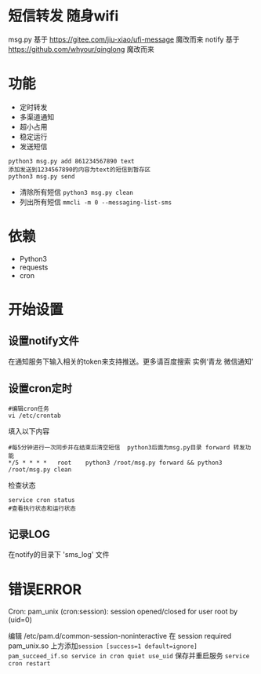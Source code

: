 # 短信转发 随身wifi
msg.py 基于 https://gitee.com/jiu-xiao/ufi-message 魔改而来
notify 基于 https://github.com/whyour/qinglong 魔改而来

# 功能
- 定时转发
- 多渠道通知
- 超小占用
- 稳定运行
- 发送短信
```
python3 msg.py add 861234567890 text
添加发送到1234567890的内容为text的短信到暂存区
python3 msg.py send
```
- 清除所有短信
```python3 msg.py clean```
- 列出所有短信
```mmcli -m 0 --messaging-list-sms```


# 依赖
- Python3
- requests
- cron

# 开始设置

## 设置notify文件
在通知服务下输入相关的token来支持推送。更多请百度搜索 实例‘青龙 微信通知’

## 设置cron定时

```
#编辑cron任务
vi /etc/crontab
```
填入以下内容
```
#每5分钟进行一次同步并在结束后清空短信  python3后面为msg.py目录 forward 转发功能
*/5 * * * *   root    python3 /root/msg.py forward && python3 /root/msg.py clean
```
检查状态
```
service cron status
#查看执行状态和运行状态
```

## 记录LOG
在notify的目录下 'sms_log' 文件

# 错误ERROR

Cron: pam_unix (cron:session): session opened/closed for user root by (uid=0)

编辑 /etc/pam.d/common-session-noninteractive 在 session required pam_unix.so 上方添加```session [success=1 default=ignore] pam_succeed_if.so service in cron quiet use_uid``` 保存并重启服务 ```service cron restart```

